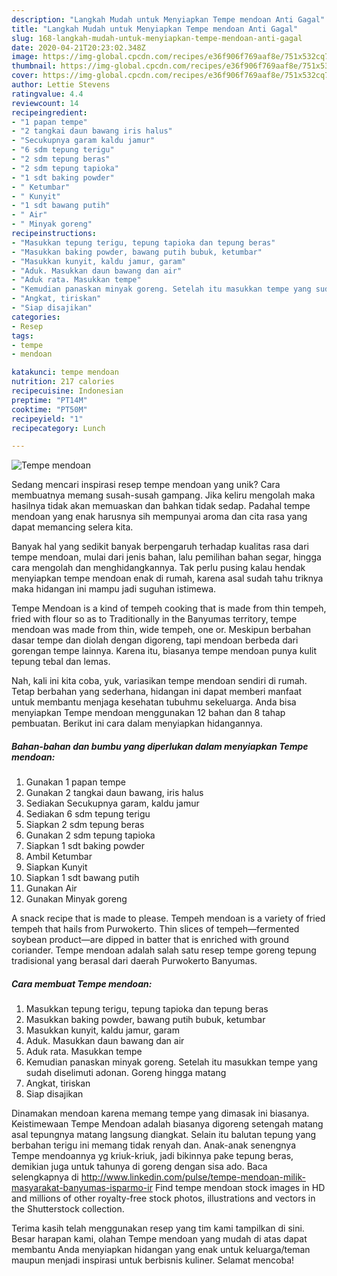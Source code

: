 ```yaml
---
description: "Langkah Mudah untuk Menyiapkan Tempe mendoan Anti Gagal"
title: "Langkah Mudah untuk Menyiapkan Tempe mendoan Anti Gagal"
slug: 168-langkah-mudah-untuk-menyiapkan-tempe-mendoan-anti-gagal
date: 2020-04-21T20:23:02.348Z
image: https://img-global.cpcdn.com/recipes/e36f906f769aaf8e/751x532cq70/tempe-mendoan-foto-resep-utama.jpg
thumbnail: https://img-global.cpcdn.com/recipes/e36f906f769aaf8e/751x532cq70/tempe-mendoan-foto-resep-utama.jpg
cover: https://img-global.cpcdn.com/recipes/e36f906f769aaf8e/751x532cq70/tempe-mendoan-foto-resep-utama.jpg
author: Lettie Stevens
ratingvalue: 4.4
reviewcount: 14
recipeingredient:
- "1 papan tempe"
- "2 tangkai daun bawang iris halus"
- "Secukupnya garam kaldu jamur"
- "6 sdm tepung terigu"
- "2 sdm tepung beras"
- "2 sdm tepung tapioka"
- "1 sdt baking powder"
- " Ketumbar"
- " Kunyit"
- "1 sdt bawang putih"
- " Air"
- " Minyak goreng"
recipeinstructions:
- "Masukkan tepung terigu, tepung tapioka dan tepung beras"
- "Masukkan baking powder, bawang putih bubuk, ketumbar"
- "Masukkan kunyit, kaldu jamur, garam"
- "Aduk. Masukkan daun bawang dan air"
- "Aduk rata. Masukkan tempe"
- "Kemudian panaskan minyak goreng. Setelah itu masukkan tempe yang sudah diselimuti adonan. Goreng hingga matang"
- "Angkat, tiriskan"
- "Siap disajikan"
categories:
- Resep
tags:
- tempe
- mendoan

katakunci: tempe mendoan 
nutrition: 217 calories
recipecuisine: Indonesian
preptime: "PT14M"
cooktime: "PT50M"
recipeyield: "1"
recipecategory: Lunch

---
```



![Tempe mendoan](https://img-global.cpcdn.com/recipes/e36f906f769aaf8e/751x532cq70/tempe-mendoan-foto-resep-utama.jpg)

Sedang mencari inspirasi resep tempe mendoan yang unik? Cara membuatnya memang susah-susah gampang. Jika keliru mengolah maka hasilnya tidak akan memuaskan dan bahkan tidak sedap. Padahal tempe mendoan yang enak harusnya sih mempunyai aroma dan cita rasa yang dapat memancing selera kita.

Banyak hal yang sedikit banyak berpengaruh terhadap kualitas rasa dari tempe mendoan, mulai dari jenis bahan, lalu pemilihan bahan segar, hingga cara mengolah dan menghidangkannya. Tak perlu pusing kalau hendak menyiapkan tempe mendoan enak di rumah, karena asal sudah tahu triknya maka hidangan ini mampu jadi suguhan istimewa.

Tempe Mendoan is a kind of tempeh cooking that is made from thin tempeh, fried with flour so as to Traditionally in the Banyumas territory, tempe mendoan was made from thin, wide tempeh, one or. Meskipun berbahan dasar tempe dan diolah dengan digoreng, tapi mendoan berbeda dari gorengan tempe lainnya. Karena itu, biasanya tempe mendoan punya kulit tepung tebal dan lemas.


Nah, kali ini kita coba, yuk, variasikan tempe mendoan sendiri di rumah. Tetap berbahan yang sederhana, hidangan ini dapat memberi manfaat untuk membantu menjaga kesehatan tubuhmu sekeluarga. Anda bisa menyiapkan Tempe mendoan menggunakan 12 bahan dan 8 tahap pembuatan. Berikut ini cara dalam menyiapkan hidangannya.

<!--inarticleads1-->

##### Bahan-bahan dan bumbu yang diperlukan dalam menyiapkan Tempe mendoan:

1. Gunakan 1 papan tempe
1. Gunakan 2 tangkai daun bawang, iris halus
1. Sediakan Secukupnya garam, kaldu jamur
1. Sediakan 6 sdm tepung terigu
1. Siapkan 2 sdm tepung beras
1. Gunakan 2 sdm tepung tapioka
1. Siapkan 1 sdt baking powder
1. Ambil  Ketumbar
1. Siapkan  Kunyit
1. Siapkan 1 sdt bawang putih
1. Gunakan  Air
1. Gunakan  Minyak goreng


A snack recipe that is made to please. Tempeh mendoan is a variety of fried tempeh that hails from Purwokerto. Thin slices of tempeh—fermented soybean product—are dipped in batter that is enriched with ground coriander. Tempe mendoan adalah salah satu resep tempe goreng tepung tradisional yang berasal dari daerah Purwokerto Banyumas. 

<!--inarticleads2-->

##### Cara membuat Tempe mendoan:

1. Masukkan tepung terigu, tepung tapioka dan tepung beras
1. Masukkan baking powder, bawang putih bubuk, ketumbar
1. Masukkan kunyit, kaldu jamur, garam
1. Aduk. Masukkan daun bawang dan air
1. Aduk rata. Masukkan tempe
1. Kemudian panaskan minyak goreng. Setelah itu masukkan tempe yang sudah diselimuti adonan. Goreng hingga matang
1. Angkat, tiriskan
1. Siap disajikan


Dinamakan mendoan karena memang tempe yang dimasak ini biasanya. Keistimewaan Tempe Mendoan adalah biasanya digoreng setengah matang asal tepungnya matang langsung diangkat. Selain itu balutan tepung yang berbahan terigu ini memang tidak renyah dan. Anak-anak senengnya Tempe mendoannya yg kriuk-kriuk, jadi bikinnya pake tepung beras, demikian juga untuk tahunya di goreng dengan sisa ado. Baca selengkapnya di http://www.linkedin.com/pulse/tempe-mendoan-milik-masyarakat-banyumas-isparmo-ir Find tempe mendoan stock images in HD and millions of other royalty-free stock photos, illustrations and vectors in the Shutterstock collection. 

Terima kasih telah menggunakan resep yang tim kami tampilkan di sini. Besar harapan kami, olahan Tempe mendoan yang mudah di atas dapat membantu Anda menyiapkan hidangan yang enak untuk keluarga/teman maupun menjadi inspirasi untuk berbisnis kuliner. Selamat mencoba!
